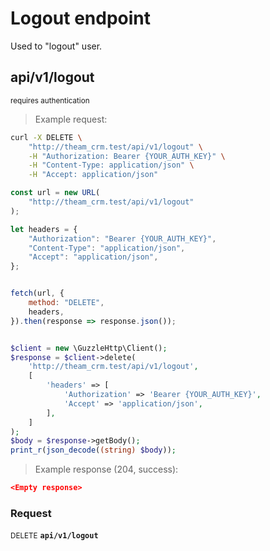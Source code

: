 # Logout endpoint

Used to "logout" user.

## api/v1/logout

<small class="badge badge-darkred">requires authentication</small>



> Example request:

```bash
curl -X DELETE \
    "http://theam_crm.test/api/v1/logout" \
    -H "Authorization: Bearer {YOUR_AUTH_KEY}" \
    -H "Content-Type: application/json" \
    -H "Accept: application/json"
```

```javascript
const url = new URL(
    "http://theam_crm.test/api/v1/logout"
);

let headers = {
    "Authorization": "Bearer {YOUR_AUTH_KEY}",
    "Content-Type": "application/json",
    "Accept": "application/json",
};


fetch(url, {
    method: "DELETE",
    headers,
}).then(response => response.json());
```

```php

$client = new \GuzzleHttp\Client();
$response = $client->delete(
    'http://theam_crm.test/api/v1/logout',
    [
        'headers' => [
            'Authorization' => 'Bearer {YOUR_AUTH_KEY}',
            'Accept' => 'application/json',
        ],
    ]
);
$body = $response->getBody();
print_r(json_decode((string) $body));
```


> Example response (204, success):

```json
<Empty response>
```
<div id="execution-results-DELETEapi-v1-logout" hidden>
    <blockquote>Received response<span id="execution-response-status-DELETEapi-v1-logout"></span>:</blockquote>
    <pre class="json"><code id="execution-response-content-DELETEapi-v1-logout"></code></pre>
</div>
<div id="execution-error-DELETEapi-v1-logout" hidden>
    <blockquote>Request failed with error:</blockquote>
    <pre><code id="execution-error-message-DELETEapi-v1-logout"></code></pre>
</div>
<form id="form-DELETEapi-v1-logout" data-method="DELETE" data-path="api/v1/logout" data-authed="1" data-hasfiles="0" data-headers='{"Authorization":"Bearer {YOUR_AUTH_KEY}","Content-Type":"application\/json","Accept":"application\/json"}' onsubmit="event.preventDefault(); executeTryOut('DELETEapi-v1-logout', this);">
<h3>
    Request&nbsp;&nbsp;&nbsp;
    </h3>
<p>
<small class="badge badge-red">DELETE</small>
 <b><code>api/v1/logout</code></b>
</p>
<p>
<label id="auth-DELETEapi-v1-logout" hidden>Authorization header: <b><code>Bearer </code></b><input type="text" name="Authorization" data-prefix="Bearer " data-endpoint="DELETEapi-v1-logout" data-component="header"></label>
</p>
</form>



